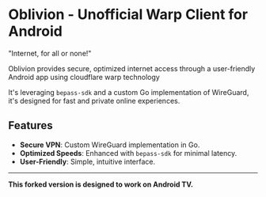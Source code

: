 # Oblivion - Unofficial Warp Client for Android

"Internet, for all or none!"

Oblivion provides secure, optimized internet access through a user-friendly Android app using cloudflare warp technology

It's leveraging `bepass-sdk` and a custom Go implementation of WireGuard, it's designed for fast and private online experiences.

## Features

- **Secure VPN**: Custom WireGuard implementation in Go.
- **Optimized Speeds**: Enhanced with `bepass-sdk` for minimal latency.
- **User-Friendly**: Simple, intuitive interface.

______________________________________________________________________________

**This forked version is designed to work on Android TV.**
